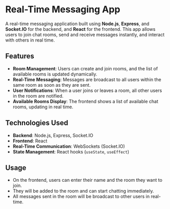 # Real-Time Messaging App

A real-time messaging application built using **Node.js**, **Express**, and **Socket.IO** for the backend, and **React** for the frontend. This app allows users to join chat rooms, send and receive messages instantly, and interact with others in real time.

## Features

- **Room Management**: Users can create and join rooms, and the list of available rooms is updated dynamically.
- **Real-Time Messaging**: Messages are broadcast to all users within the same room as soon as they are sent.
- **User Notifications**: When a user joins or leaves a room, all other users in the room are notified.
- **Available Rooms Display**: The frontend shows a list of available chat rooms, updating in real time.

## Technologies Used

- **Backend**: Node.js, Express, Socket.IO
- **Frontend**: React
- **Real-Time Communication**: WebSockets (Socket.IO)
- **State Management**: React hooks (`useState`, `useEffect`)

## Usage

- On the frontend, users can enter their name and the room they want to join.
- They will be added to the room and can start chatting immediately.
- All messages sent in the room will be broadcast to other users in real-time.
